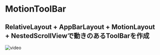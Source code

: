 # MotionToolBar

## RelativeLayout + AppBarLayout + MotionLayout + NestedScrollViewで動きのあるToolBarを作成

![video](/video/motion_toolbar.git)
